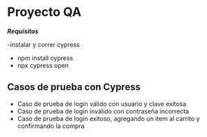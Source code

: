 # Proyecto QA

***Requisitos***

-instalar y correr cypress
* npm install cypress
* npx cypress open


## Casos de prueba con Cypress
* Caso de prueba de login válido con usuario y clave exitosa
* Caso de prueba de login inválido con contraseña incorrecta
* Caso de prueba de login exitoso, agregando un item al carrito y confirmando la compra


